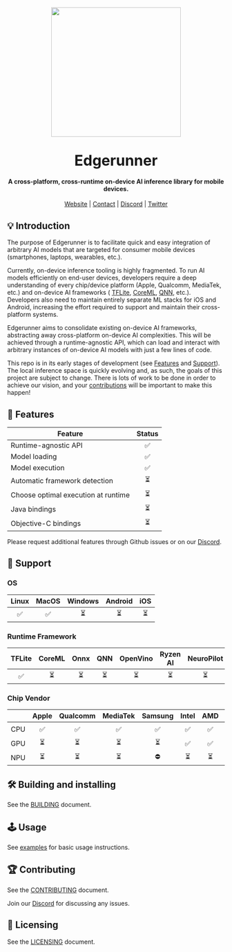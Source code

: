 <h1 align="center">
    <a href="https://runlocal.ai"><img src="./images/large-logo.png" width="300"></a>
    <br><br>
    <span style="font-size: larger;">Edgerunner</span>
    <br>
</h1>

<h4 align="center">
    A cross-platform, cross-runtime on-device AI inference library for mobile devices.
</h4>

<div align="center">
    <a href="https://runlocal.ai">Website</a> |
    <a href="https://runlocal.ai#contact">Contact</a> |
    <a href="https://discord.gg/y9EzZEkwbR">Discord</a> |
    <a href="https://x.com/Neuralize_AI">Twitter</a>
</div>

## :bulb: Introduction

The purpose of Edgerunner is to facilitate quick and easy integration of
arbitrary AI models that are targeted for consumer mobile devices
(smartphones, laptops, wearables, etc.).

Currently, on-device inference tooling is highly fragmented. To run AI models
efficiently on end-user devices, developers require a deep understanding of
every chip/device platform (Apple, Qualcomm, MediaTek, etc.) and on-device AI
frameworks (
[TFLite](https://ai.google.dev/edge/lite),
[CoreML](https://developer.apple.com/documentation/coreml),
[QNN](https://www.qualcomm.com/developer/software/neural-processing-sdk-for-ai),
etc.).
Developers also need to maintain entirely separate ML stacks for iOS and
Android, increasing the effort required to support and maintain their
cross-platform systems.

Edgerunner aims to consolidate existing on-device AI frameworks, abstracting
away cross-platform on-device AI complexities. This will be achieved through a
runtime-agnostic API, which can load and interact with arbitrary instances of
on-device AI models with just a few lines of code.

This repo is in its early stages of development (see [Features](#gift-features) and [Support](#electric_plug-support)). The local inference space is quickly evolving and, as such, the goals of this project are subject to change.
There is lots of work to be done in order to achieve our vision, and your
[contributions](#trophy-contributing) will be important to make this happen!

## :gift: Features

|           Feature                   |          Status          |
| ------------------------------------|:------------------------:|
| Runtime-agnostic API                | :white_check_mark:       |
| Model loading                       | :white_check_mark:       |
| Model execution                     | :white_check_mark:       |
| Automatic framework detection       | :hourglass_flowing_sand: |
| Choose optimal execution at runtime | :hourglass_flowing_sand: |
| Java bindings                       | :hourglass_flowing_sand: |
| Objective-C bindings                | :hourglass_flowing_sand: |

Please request additional features through Github issues or on our [Discord](https://discord.gg/y9EzZEkwbR).

## :electric_plug: Support

### OS

| Linux              | MacOS              | Windows                  | Android                  | iOS                      |
|:------------------:|:------------------:|:------------------------:|:------------------------:|:------------------------:|
| :white_check_mark: | :white_check_mark: | :hourglass_flowing_sand: | :hourglass_flowing_sand: | :hourglass_flowing_sand: |

### Runtime Framework

| TFLite             | CoreML                   | Onnx                     | QNN                      | OpenVino                 | Ryzen AI                 | NeuroPilot               |
|:------------------:|:------------------------:|:------------------------:|:------------------------:|:------------------------:|:------------------------:|:------------------------:|
| :white_check_mark: | :hourglass_flowing_sand: | :hourglass_flowing_sand: | :hourglass_flowing_sand: | :hourglass_flowing_sand: | :hourglass_flowing_sand: | :hourglass_flowing_sand: |

### Chip Vendor

|     | Apple                    | Qualcomm                 | MediaTek                 | Samsung                  | Intel                    | AMD                      | NVIDIA                   |
|:---:|:------------------------:|:------------------------:|:------------------------:|:------------------------:|:------------------------:|:------------------------:|:------------------------:|
| CPU | :white_check_mark:       | :white_check_mark:       | :white_check_mark:       | :white_check_mark:       | :white_check_mark:       | :white_check_mark:       | :no_entry:               |
| GPU | :hourglass_flowing_sand: | :hourglass_flowing_sand: | :hourglass_flowing_sand: | :hourglass_flowing_sand: | :white_check_mark:       | :white_check_mark:       | :hourglass_flowing_sand: |
| NPU | :hourglass_flowing_sand: | :hourglass_flowing_sand: | :hourglass_flowing_sand: | :no_entry:               | :hourglass_flowing_sand: | :hourglass_flowing_sand: | :no_entry:               |

## :hammer_and_wrench: Building and installing

See the [BUILDING](BUILDING.md) document.

## :joystick: Usage

See [examples](./example) for basic usage instructions.

## :trophy: Contributing

See the [CONTRIBUTING](CONTRIBUTING.md) document.

Join our [Discord](https://discord.gg/y9EzZEkwbR) for discussing any issues.

## :scroll: Licensing

See the [LICENSING](LICENSE.txt) document.

